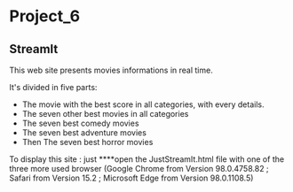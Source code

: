# Project_6

## StreamIt

This web site presents movies informations in real time.

It's divided in five parts:

- The movie with the best score in all categories, with every details.
- The seven other best movies in all categories
- The seven best comedy movies
- The seven best adventure movies
- Then The seven best horror movies

To display this site : just ****open the JustStreamIt.html file with one of the three more used browser (Google Chrome from Version 98.0.4758.82 ; Safari from Version 15.2 ; Microsoft Edge from Version 98.0.1108.5)



